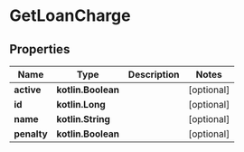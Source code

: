 
# GetLoanCharge

## Properties
| Name | Type | Description | Notes |
| ------------ | ------------- | ------------- | ------------- |
| **active** | **kotlin.Boolean** |  |  [optional] |
| **id** | **kotlin.Long** |  |  [optional] |
| **name** | **kotlin.String** |  |  [optional] |
| **penalty** | **kotlin.Boolean** |  |  [optional] |



